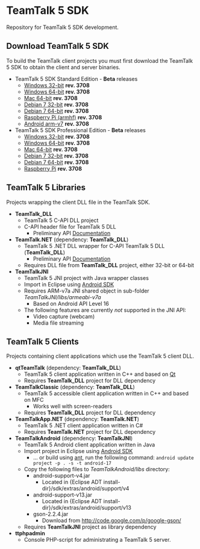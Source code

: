 # TeamTalk 5 SDK

Repository for TeamTalk 5 SDK development.

## Download TeamTalk 5 SDK

To build the TeamTalk client projects you must first download the TeamTalk 5 SDK to obtain the client and server binaries.

* TeamTalk 5 SDK Standard Edition - **Beta** releases
  * [Windows 32-bit](http://bearware.dk/test/TeamTalk5SDK/v5.0.0.3708/tt5sdk_v5.0.0.3708beta2_win32.zip) **rev. 3708**
  * [Windows 64-bit](http://bearware.dk/test/TeamTalk5SDK/v5.0.0.3708/tt5sdk_v5.0.0.3708beta2_win64.zip) **rev. 3708**
  * [Mac 64-bit](http://bearware.dk/test/TeamTalk5SDK/v5.0.0.3708/tt5sdk_v5.0.0.3708beta2_macos_amd64.tar.gz) **rev. 3708**
  * [Debian 7 32-bit](http://bearware.dk/test/TeamTalk5SDK/v5.0.0.3708/tt5sdk_v5.0.0.3708beta2_debian7_i386.tar.gz) **rev. 3708**
  * [Debian 7 64-bit](http://bearware.dk/test/TeamTalk5SDK/v5.0.0.3708/tt5sdk_v5.0.0.3708beta2_debian7_amd64.tar.gz) **rev. 3708**
  * [Raspberry Pi (armhf)](http://bearware.dk/test/TeamTalk5SDK/v5.0.0.3708/tt5sdk_v5.0.0.3708beta2_raspbian_armhf.tar.gz) **rev. 3708**
  * [Android arm-v7](http://bearware.dk/test/TeamTalk5SDK/v5.0.0.3708/tt5sdk_v5.0.0.3708beta2_android_armv7a.tar.gz)  **rev. 3708**
* TeamTalk 5 SDK Professional Edition - **Beta** releases
  * [Windows 32-bit](http://bearware.dk/test/TeamTalk5SDK/v5.0.0.3708/tt5prosdk_v5.0.0.3708beta2_win32.zip)  **rev. 3708**
  * [Windows 64-bit](http://bearware.dk/test/TeamTalk5SDK/v5.0.0.3708/tt5prosdk_v5.0.0.3708beta2_win64.zip)  **rev. 3708**
  * [Mac 64-bit](http://bearware.dk/test/TeamTalk5SDK/v5.0.0.3708/tt5prosdk_v5.0.0.3708beta2_debian7_i386.tar.gz) **rev. 3708**
  * [Debian 7 32-bit](http://bearware.dk/test/TeamTalk5SDK/v5.0.0.3708/tt5prosdk_v5.0.0.3708beta2_debian7_i386.tar.gz) **rev. 3708**
  * [Debian 7 64-bit](http://bearware.dk/test/TeamTalk5SDK/v5.0.0.3708/tt5prosdk_v5.0.0.3708beta2_debian7_amd64.tar.gz) **rev. 3708**
  * [Raspberry Pi](http://bearware.dk/test/TeamTalk5SDK/v5.0.0.3708/tt5prosdk_v5.0.0.3708beta2_raspbian_armhf.tar.gz) **rev. 3708**

## TeamTalk 5 Libraries
Projects wrapping the client DLL file in the TeamTalk SDK.
* **TeamTalk_DLL**
  * TeamTalk 5 C-API DLL project 
  * C-API header file for TeamTalk 5 DLL
    * Preliminary API [Documentation](http://bearware.dk/test/TeamTalk5SDK/v5.0.0.3708/docs/C-API/)
* **TeamTalk.NET** (dependency: **TeamTalk_DLL**)
  * TeamTalk 5 .NET DLL wrapper for C-API TeamTalk 5 DLL (**TeamTalk_DLL**)
    * Preliminary API [Documentation](http://bearware.dk/test/TeamTalk5SDK/v5.0.0.3708/docs/NET/)
  * Requires DLL file from **TeamTalk_DLL** project, either 32-bit or 64-bit
* **TeamTalkJNI**
  * TeamTalk 5 JNI project with Java wrapper classes
  * Import in Eclipse using [Android SDK](http://developer.android.com/sdk/index.html)
  * Requires ARM-v7a JNI shared object in sub-folder *TeamTalkJNI/libs/armeabi-v7a*
    * Based on Android API Level 16
  * The following features are currently *not* supported in the JNI API:
    * Video capture (webcam)
    * Media file streaming

## TeamTalk 5 Clients
Projects containing client applications which use the TeamTalk 5 client DLL.
* **qtTeamTalk** (dependency: **TeamTalk_DLL**)
  * TeamTalk 5 client application written in C++ and based on [Qt](http://www.qt-project.org)
  * Requires **TeamTalk_DLL** project for DLL dependency
* **TeamTalkClassic** (dependency: **TeamTalk_DLL**)
  * TeamTalk 5 accessible client application written in C++ and based on MFC
    * Works well with screen-readers
  * Requires **TeamTalk_DLL** project for DLL dependency
* **TeamTalkApp.NET** (dependency: **TeamTalk.NET**)
  * TeamTalk 5 .NET client application written in C#
  * Requires **TeamTalk.NET** project for DLL dependency
* **TeamTalkAndroid** (dependency: **TeamTalkJNI**)
  * TeamTalk 5 Android client application written in Java
  * Import project in Eclipse using [Android SDK](http://developer.android.com/sdk/index.html)
    * ... or build using [ant](http://ant.apache.org), run the following command: ```android update project -p . -s -t android-17```
  * Copy the following files to *TeamTalkAndroid/libs* directory:
    * android-support-v4.jar
      * Located in {Eclipse ADT install-dir}/sdk/extras/android/support/v4
    * android-support-v13.jar
      * Located in {Eclipse ADT install-dir}/sdk/extras/android/support/v13
    * gson-2.2.4.jar
      * Download from http://code.google.com/p/google-gson/
  * Requires **TeamTalkJNI** project as library dependency
* **ttphpadmin**
  * Console PHP-script for administrating a TeamTalk 5 server.
